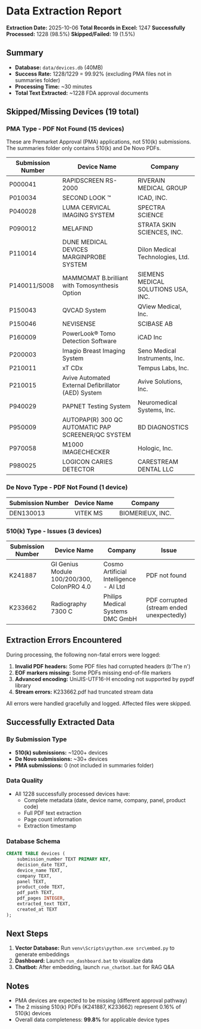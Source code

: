 # Data Extraction Report

**Extraction Date:** 2025-10-06
**Total Records in Excel:** 1247
**Successfully Processed:** 1228 (98.5%)
**Skipped/Failed:** 19 (1.5%)

## Summary

- **Database:** `data/devices.db` (40MB)
- **Success Rate:** 1228/1229 = 99.92% (excluding PMA files not in summaries folder)
- **Processing Time:** ~30 minutes
- **Total Text Extracted:** ~1228 FDA approval documents

## Skipped/Missing Devices (19 total)

### PMA Type - PDF Not Found (15 devices)

These are Premarket Approval (PMA) applications, not 510(k) submissions. The summaries folder only contains 510(k) and De Novo PDFs.

| Submission Number | Device Name | Company |
|-------------------|-------------|---------|
| P000041 | RAPIDSCREEN RS-2000 | RIVERAIN MEDICAL GROUP |
| P010034 | SECOND LOOK ™ | ICAD, INC. |
| P040028 | LUMA CERVICAL IMAGING SYSTEM | SPECTRA SCIENCE |
| P090012 | MELAFIND | STRATA SKIN SCIENCES, INC. |
| P110014 | DUNE MEDICAL DEVICES MARGINPROBE SYSTEM | Dilon Medical Technologies, Ltd. |
| P140011/S008 | MAMMOMAT B.brilliant with Tomosynthesis Option | SIEMENS MEDICAL SOLUTIONS USA, INC. |
| P150043 | QVCAD System | QView Medical, Inc. |
| P150046 | NEVISENSE | SCIBASE AB |
| P160009 | PowerLook® Tomo Detection Software | iCAD Inc |
| P200003 | Imagio Breast Imaging System | Seno Medical Instruments, Inc. |
| P210011 | xT CDx | Tempus Labs, Inc. |
| P210015 | Avive Automated External Defibrillator (AED) System | Avive Solutions, Inc. |
| P940029 | PAPNET Testing System | Neuromedical Systems, Inc. |
| P950009 | AUTOPAP(R) 300 QC AUTOMATIC PAP SCREENER/QC SYSTEM | BD DIAGNOSTICS |
| P970058 | M1000 IMAGECHECKER | Hologic, Inc. |
| P980025 | LOGICON CARIES DETECTOR | CARESTREAM DENTAL LLC |

### De Novo Type - PDF Not Found (1 device)

| Submission Number | Device Name | Company |
|-------------------|-------------|---------|
| DEN130013 | VITEK MS | BIOMERIEUX, INC. |

### 510(k) Type - Issues (3 devices)

| Submission Number | Device Name | Company | Issue |
|-------------------|-------------|---------|-------|
| K241887 | GI Genius Module 100/200/300, ColonPRO 4.0 | Cosmo Artificial Intelligence - AI Ltd | PDF not found |
| K233662 | Radiography 7300 C | Philips Medical Systems DMC GmbH | PDF corrupted (stream ended unexpectedly) |

## Extraction Errors Encountered

During processing, the following non-fatal errors were logged:

1. **Invalid PDF headers:** Some PDF files had corrupted headers (b'The n')
2. **EOF markers missing:** Some PDFs missing end-of-file markers
3. **Advanced encoding:** UniJIS-UTF16-H encoding not supported by pypdf library
4. **Stream errors:** K233662.pdf had truncated stream data

All errors were handled gracefully and logged. Affected files were skipped.

## Successfully Extracted Data

### By Submission Type

- **510(k) submissions:** ~1200+ devices
- **De Novo submissions:** ~30+ devices
- **PMA submissions:** 0 (not included in summaries folder)

### Data Quality

- All 1228 successfully processed devices have:
  - Complete metadata (date, device name, company, panel, product code)
  - Full PDF text extraction
  - Page count information
  - Extraction timestamp

### Database Schema

```sql
CREATE TABLE devices (
    submission_number TEXT PRIMARY KEY,
    decision_date TEXT,
    device_name TEXT,
    company TEXT,
    panel TEXT,
    product_code TEXT,
    pdf_path TEXT,
    pdf_pages INTEGER,
    extracted_text TEXT,
    created_at TEXT
);
```

## Next Steps

1. **Vector Database:** Run `venv\Scripts\python.exe src\embed.py` to generate embeddings
2. **Dashboard:** Launch `run_dashboard.bat` to visualize data
3. **Chatbot:** After embedding, launch `run_chatbot.bat` for RAG Q&A

## Notes

- PMA devices are expected to be missing (different approval pathway)
- The 2 missing 510(k) PDFs (K241887, K233662) represent 0.16% of 510(k) devices
- Overall data completeness: **99.8%** for applicable device types
